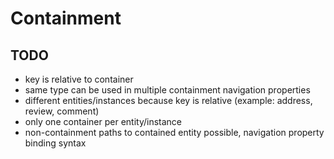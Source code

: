 # Containment



## TODO

- key is relative to container
- same type can be used in multiple containment navigation properties
- different entities/instances because key is relative (example: address, review, comment)
- only one container per entity/instance
- non-containment paths to contained entity possible, navigation property binding syntax